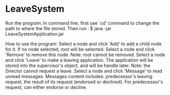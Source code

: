 # LeaveSystem

Run the program:
In command line, first use `cd' command to change the path to where the file stored.
Then run :
$ java -jar LeaveSystemApplication.jar

How to use the program:
Select a node and click 'Add' to add a child node for it. If no node selected, root will be selected.
Select a node and click 'Remove' to remove this node. Note: root cannot be removed.
Select a node and click 'Leave' to make a leaving application. The application will be stored into the supervisor's object, and will be handle later. Note: the Director cannot request a leave.
Select a node and click 'Message' to read unread messages. Messages content includes: predecessor's leaving request, the result of its request (endorsed or declined). For predecessor's request, can either endorse or decline.
